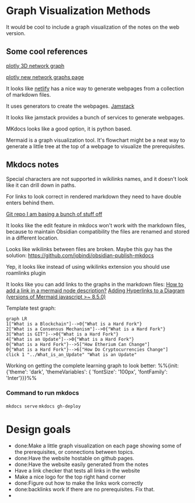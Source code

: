 # Graph Visualization Methods
It would be cool to include a graph visualization of the notes on the web version.

## Some cool references
[plotly 3D network graph](https://plotly.com/python/v3/3d-network-graph/)


[plotly new network graphs page](https://plotly.com/python/network-graphs/)


It looks like [netlify](https://www.netlify.com/) has a nice way to generate webpages from
a collection of markdown files. 

It uses generators to create the webpages. [Jamstack](https://jamstack.org/generators/)

It looks like jamstack provides a bunch of services to generate webpages.

MKdocs looks like a good option, it is python based.

Mermaid is a graph visualization tool. It's flowchart might be a neat way to generate a little tree at the top
of a webpage to visualize the prerequisites.

## Mkdocs notes
Special characters are not supported in wikilinks names, and it doesn't look like it can drill down in paths.

For links to look correct in rendered markdown they need to have double enters behind them.

[Git repo I am basing a bunch of stuff off](https://github.com/StarfallProjects/obsidian-netlify-monorepo/tree/main/hobby-knowledge-base)

It looks like the edit feature in mkdocs won't work with the markdown files, because to maintain Obsidian compatibility
the files are renamed and stored in a different location.

Looks like wikilinks between files are broken. Maybe this guy has the solution:
https://github.com/jobindj/obsidian-publish-mkdocs

Yep, it looks like instead of using wikilinks extension you should use roamlinks plugin

It looks like you can add links to the graphs in the markdown files:
[How to add a link in a mermaid node description?](https://stackoverflow.com/questions/41960529/how-to-add-a-link-in-a-mermaid-node-description)
[Adding Hyperlinks to a Diagram (versions of Mermaid javascript >~ 8.5.0)](https://github.com/fralau/mkdocs-mermaid2-plugin#adding-hyperlinks-to-a-diagram-versions-of-mermaid-javascript--850)


Template test graph:
```mermaid
graph LR
1["What is a Blockchain"]-->0{"What is a Hard Fork"}
2["What is a Consensus Mechanism"]-->0{"What is a Hard Fork"}
3["What is GIT"]-->0{"What is a Hard Fork"}
4["What is an Update"]-->0{"What is a Hard Fork"}
0{"What is a Hard Fork"}-->5["How Etherium Can Change"]
0{"What is a Hard Fork"}-->6["How Do Cryptocurrencies Change"]
click 1 "../What_is_an_Update" "What is an Update"
```

Working on getting the complete learning graph to look better:
%%{init: {'theme': 'dark', 'themeVariables': { 'fontSize': '100px', 'fontFamily': 'Inter'}}}%%


### Command to run mkdocs
``
mkdocs serve
``
``
mkdocs gh-deploy
``

# Design goals

- done:Make a little graph visualization on each page showing some of the prerequisites, or connections between topics.
- done:Have the website hostable on github pages.
- done:Have the website easily generated from the notes
- Have a link checker that tests all links in the website
- Make a nice logo for the top right hand corner
- done:Figure out how to make the links work correctly
- done:backlinks work if there are no prerequisites. Fix that.
- 
